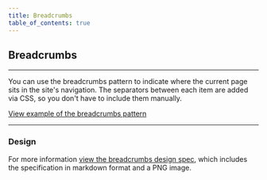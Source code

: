 ```yaml
---
title: Breadcrumbs
table_of_contents: true
---
```


## Breadcrumbs

<hr>
You can use the breadcrumbs pattern to indicate where the current page sits in
the site's navigation. The separators between each item are added via CSS, so
you don't have to include them manually.

<a href="https://vanilla-framework.github.io/vanilla-framework/examples/patterns/breadcrumbs/"
    class="js-example">
View example of the breadcrumbs pattern
</a>

<hr />

### Design

For more information [view the breadcrumbs design spec](https://github.com/ubuntudesign/vanilla-design/tree/master/Breadcrumbs), which includes the specification in markdown format and a PNG image.
